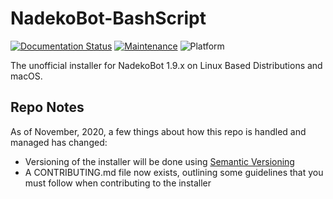 # NadekoBot-BashScript

[![Documentation Status](https://readthedocs.org/projects/nadekobot/badge/?version=latest)](http://nadekobot.readthedocs.io/en/latest/guides/Linux%20Guide/)
[![Maintenance](https://img.shields.io/maintenance/yes/2020)](https://github.com/Botler-Dev/Installer/graphs/commit-activity)
![Platform](https://img.shields.io/badge/platform-Linux%20|%20macOS-lightgrey)

The unofficial installer for NadekoBot 1.9.x on Linux Based Distributions and macOS.

## Repo Notes

As of November, 2020, a few things about how this repo is handled and managed has changed:

* Versioning of the installer will be done using [Semantic Versioning](https://semver.org/)
* A CONTRIBUTING.md file now exists, outlining some guidelines that you must follow when contributing to the installer
